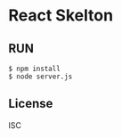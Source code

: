React Skelton
===================

RUN
---------

```
$ npm install
$ node server.js
```

License
---------
ISC
